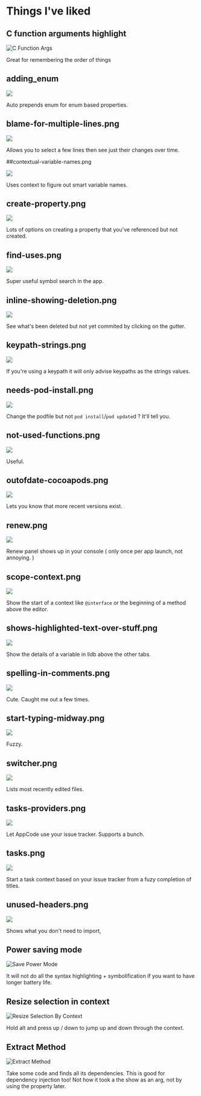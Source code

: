 # Things I've liked

## C function arguments highlight

![C Function Args](web/c-function-args.png)

Great for remembering the order of things

## adding_enum 

![](https://github.com/orta/AppCode/blob/master/web/adding_enum.gif?raw=true)

Auto prepends enum for enum based properties.

## blame-for-multiple-lines.png 

![](https://github.com/orta/AppCode/blob/master/web/blame-for-multiple-lines.png?raw=true)

Allows you to select a few lines then see just their changes over time.

##contextual-variable-names.png 

![](https://github.com/orta/AppCode/blob/master/web/contextual-variable-names.png?raw=true)

Uses context to figure out smart variable names.

## create-property.png 

![](https://github.com/orta/AppCode/blob/master/web/create-property.png?raw=true)

Lots of options on creating a property that you've referenced but not created.

## find-uses.png 

![](https://github.com/orta/AppCode/blob/master/web/find-uses.png?raw=true)

Super useful symbol search in the app.

## inline-showing-deletion.png 

![](https://github.com/orta/AppCode/blob/master/web/inline-showing-deletion.png?raw=true)

See what's been deleted but not yet commited by clicking on the gutter.

## keypath-strings.png 

![](https://github.com/orta/AppCode/blob/master/web/keypath-strings.png?raw=true)

If you're using a keypath it will only advise keypaths as the strings values.

## needs-pod-install.png 

![](https://github.com/orta/AppCode/blob/master/web/needs-pod-install.png?raw=true)

Change the podfile but not `pod install`/`pod update`d ? It'll tell you.

## not-used-functions.png 

![](https://github.com/orta/AppCode/blob/master/web/not-used-functions.png?raw=true)

Useful.

## outofdate-cocoapods.png 

![](https://github.com/orta/AppCode/blob/master/web/outofdate-cocoapods.png?raw=true)

Lets you know that more recent versions exist.

## renew.png 

![](https://github.com/orta/AppCode/blob/master/web/renew.png?raw=true)

Renew panel shows up in your console ( only once per app launch, not annoying. )

## scope-context.png 

![](https://github.com/orta/AppCode/blob/master/web/scope-context.png?raw=true)

Show the start of a context like `@interface` or the beginning of a method above the editor.

## shows-highlighted-text-over-stuff.png 

![](https://github.com/orta/AppCode/blob/master/web/shows-highlighted-text-over-stuff.png?raw=true)

Show the details of a variable in lldb above the other tabs.

## spelling-in-comments.png 

![](https://github.com/orta/AppCode/blob/master/web/spelling-in-comments.png?raw=true)

Cute. Caught me out a few times.

## start-typing-midway.png 

![](https://github.com/orta/AppCode/blob/master/web/start-typing-midway.png?raw=true)

Fuzzy.

## switcher.png 

![](https://github.com/orta/AppCode/blob/master/web/switcher.png?raw=true)

Lists most recently edited files.

## tasks-providers.png 

![](https://github.com/orta/AppCode/blob/master/web/tasks-providers.png?raw=true)

Let AppCode use your issue tracker. Supports a bunch.

## tasks.png 

![](https://github.com/orta/AppCode/blob/master/web/tasks.png?raw=true)

Start a task context based on your issue tracker from a fuzy completion of titles.

## unused-headers.png 

![](https://github.com/orta/AppCode/blob/master/web/unused-headers.png?raw=true)

Shows what you don't need to import,


## Power saving mode

![Save Power Mode](web/save-power-mode.png)

It will not do all the syntax highlighting + symbolification if you want to have longer battery life.

## Resize selection in context

![Resize Selection By Context](web/resize-selection-by-context.gif)

Hold alt and press up / down to jump up and down through the context.

## Extract Method

![Extract Method](web/extract-method.gif)

Take some code and finds all its dependencies. This is good for dependency injection too! Not how it took a the show as an arg, not by using the property later.
